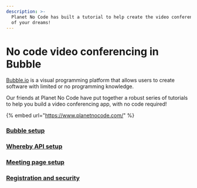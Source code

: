 ```yaml
---
description: >-
  Planet No Code has built a tutorial to help create the video conferencing app
  of your dreams!
---
```


# No code video conferencing in Bubble

[Bubble.io](https://bubble.io/) is a visual programming platform that allows users to create software with limited or no programming knowledge.

Our friends at Planet No Code have put together a robust series of tutorials to help you build a video conferencing app, with no code required!

{% embed url="https://www.planetnocode.com/" %}

### [Bubble setup](https://www.planetnocode.com/tutorial/plugins/api-connector/whereby-embedded-api/no-code-video-conferencing-app-with-whereby-part-1/)

### [Whereby API setup](https://www.planetnocode.com/tutorial/plugins/api-connector/whereby-embedded-api/no-code-video-conferencing-app-with-whereby-part-2/)

### [Meeting page setup](https://www.planetnocode.com/tutorial/plugins/api-connector/whereby-embedded-api/no-code-video-conferencing-app-with-whereby-part-3/)

### [Registration and security](https://www.planetnocode.com/tutorial/plugins/api-connector/whereby-embedded-api/no-code-video-conferencing-app-with-whereby-part-4/)

